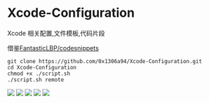 # Xcode-Configuration
Xcode 相关配置,文件模板,代码片段

借鉴[FantasticLBP/codesnippets](https://github.com/FantasticLBP/codesnippets)


```shell
git clone https://github.com/0x1306a94/Xcode-Configuration.git
cd Xcode-Configuration
chmod +x ./script.sh
./script.sh remote
```

![](https://ws4.sinaimg.cn/large/006tKfTcgy1g161j2gj2wj31c00u0hdu.jpg)
![](https://ws4.sinaimg.cn/large/006tKfTcgy1g161jns2wqj31c00u04qq.jpg)
![](https://ws3.sinaimg.cn/large/006tKfTcgy1g161jwfzxej31c00u07wi.jpg)
![](https://ws1.sinaimg.cn/large/006tKfTcgy1g161ldbv7wj31c00u07wi.jpg)
![](https://ws3.sinaimg.cn/large/006tKfTcgy1g161kdydhjj31c00u04qq.jpg)
